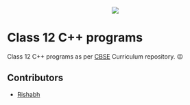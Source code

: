 <p align="center">
  <img src="https://avatars2.githubusercontent.com/u/15812317?s=50&v=4">
</p>

# Class 12 C++ programs
Class 12 C++ programs as per [CBSE](http://cbse.nic.in/) Curriculum repository. :wink:

## Contributors
- [Rishabh](https://rishabh3112.github.io/)

